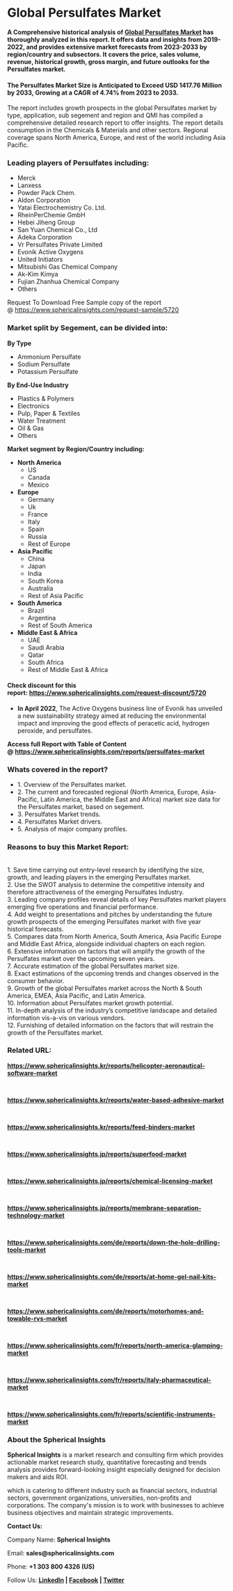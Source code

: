 <h1 class="news-post-title">Global Persulfates Market</h1>
<p><strong>A Comprehensive historical analysis of&nbsp;<a href="https://www.sphericalinsights.com/reports/persulfates-market" target="_blank" rel="noopener">Global Persulfates Market</a>&nbsp;has thoroughly analyzed in this report. It offers data and insights from 2019-2022, and provides extensive market forecasts from 2023-2033 by region/country and subsectors. It covers the price, sales volume, revenue, historical growth, gross margin, and future outlooks for the Persulfates market.</strong></p>
<h4><strong>The Persulfates Market Size is Anticipated to Exceed USD 1417.76 Million by 2033, Growing at a CAGR of 4.74% from 2023 to 2033.</strong></h4>
<p>The report includes growth prospects in the global Persulfates market by type, application, sub segement and region and QMI has compiled a comprehensive detailed research report to offer insights. The report details consumption in the Chemicals &amp; Materials and other sectors. Regional coverage spans North America, Europe, and rest of the world including Asia Pacific.</p>
<h3><strong>Leading players of Persulfates including:</strong></h3>
<ul>
<li>Merck</li>
<li>Lanxess</li>
<li>Powder Pack Chem.</li>
<li>Aldon Corporation</li>
<li>Yatai Electrochemistry Co. Ltd.</li>
<li>RheinPerChemie GmbH</li>
<li>Hebei Jiheng Group</li>
<li>San Yuan Chemical Co., Ltd</li>
<li>Adeka Corporation</li>
<li>Vr Persulfates Private Limited</li>
<li>Evonik Active Oxygens</li>
<li>United Initiators</li>
<li>Mitsubishi Gas Chemical Company</li>
<li>Ak-Kim Kimya</li>
<li>Fujian Zhanhua Chemical Company</li>
<li>Others</li>
</ul>
<p>Request To Download Free Sample copy of the report @&nbsp;<a href="https://www.sphericalinsights.com/request-sample/5720">https://www.sphericalinsights.com/request-sample/5720</a></p>
<h3><strong>Market split by Segement, can be divided into:</strong></h3>
<p><strong>By Type</strong></p>
<ul>
<li>Ammonium Persulfate</li>
<li>Sodium Persulfate</li>
<li>Potassium Persulfate</li>
</ul>
<p><strong>By End-Use Industry</strong></p>
<ul>
<li>Plastics &amp; Polymers</li>
<li>Electronics</li>
<li>Pulp, Paper &amp; Textiles</li>
<li>Water Treatment</li>
<li>Oil &amp; Gas</li>
<li>Others</li>
</ul>
<p><strong>Market segment by Region/Country including:</strong></p>
<ul>
<li><strong>North America</strong>
<ul>
<li>US</li>
<li>Canada</li>
<li>Mexico</li>
</ul>
</li>
<li><strong>Europe</strong>
<ul>
<li>Germany</li>
<li>Uk</li>
<li>France</li>
<li>Italy</li>
<li>Spain</li>
<li>Russia</li>
<li>Rest of Europe</li>
</ul>
</li>
<li><strong>Asia Pacific</strong>
<ul>
<li>China</li>
<li>Japan</li>
<li>India</li>
<li>South Korea</li>
<li>Australia</li>
<li>Rest of Asia Pacific</li>
</ul>
</li>
<li><strong>South America</strong>
<ul>
<li>Brazil</li>
<li>Argentina</li>
<li>Rest of South America</li>
</ul>
</li>
<li><strong>Middle East &amp; Africa</strong>
<ul>
<li>UAE</li>
<li>Saudi Arabia</li>
<li>Qatar</li>
<li>South Africa</li>
<li>Rest of Middle East &amp; Africa</li>
</ul>
</li>
</ul>
<h4>Check discount for this report:&nbsp;<a href="https://www.sphericalinsights.com/request-discount/5720">https://www.sphericalinsights.com/request-discount/5720</a></h4>
<ul>
<li><strong>In April 2022</strong>, The Active Oxygens business line of Evonik has unveiled a new sustainability strategy aimed at reducing the environmental impact and improving the good effects of peracetic acid, hydrogen peroxide, and persulfates.</li>
</ul>
<p><strong>Access full Report with Table of Content @&nbsp;<a href="https://www.sphericalinsights.com/reports/persulfates-market">https://www.sphericalinsights.com/reports/persulfates-market</a>&nbsp;</strong></p>
<h3><strong>Whats covered in the report?</strong></h3>
<ul>
<li>1. Overview of the Persulfates market.</li>
<li>2. The current and forecasted regional (North America, Europe, Asia-Pacific, Latin America, the Middle East and Africa) market size data for the Persulfates market, based on segement.</li>
<li>3. Persulfates Market trends.</li>
<li>4. Persulfates Market drivers.</li>
<li>5. Analysis of major company profiles.</li>
</ul>
<h3><strong>Reasons to buy this Market Report:</strong></h3>
<p><br />1. Save time carrying out entry-level research by identifying the size, growth, and leading players in the emerging Persulfates market.<br />2. Use the SWOT analysis to determine the competitive intensity and therefore attractiveness of the emerging Persulfates Industry.<br />3. Leading company profiles reveal details of key Persulfates market players emerging five operations and financial performance.<br />4. Add weight to presentations and pitches by understanding the future growth prospects of the emerging Persulfates market with five year historical forecasts.<br />5. Compares data from North America, South America, Asia Pacific Europe and Middle East Africa, alongside individual chapters on each region.<br />6. Extensive information on factors that will amplify the growth of the Persulfates market over the upcoming seven years.<br />7. Accurate estimation of the global Persulfates market size.<br />8. Exact estimations of the upcoming trends and changes observed in the consumer behavior.<br />9. Growth of the global Persulfates market across the North &amp; South America, EMEA, Asia Pacific, and Latin America.<br />10. Information about Persulfates market growth potential.<br />11. In-depth analysis of the industry&rsquo;s competitive landscape and detailed information vis-a-vis on various vendors.<br />12. Furnishing of detailed information on the factors that will restrain the growth of the Persulfates market.</p>
<h3><strong>Related URL:</strong></h3>
<p><strong><a href="https://www.sphericalinsights.kr/reports/helicopter-aeronautical-software-market">https://www.sphericalinsights.kr/reports/helicopter-aeronautical-software-market</a></strong></p>
<p><strong>&nbsp;</strong></p>
<p><strong><a href="https://www.sphericalinsights.kr/reports/water-based-adhesive-market">https://www.sphericalinsights.kr/reports/water-based-adhesive-market</a></strong></p>
<p><strong>&nbsp;</strong></p>
<p><strong><a href="https://www.sphericalinsights.kr/reports/feed-binders-market">https://www.sphericalinsights.kr/reports/feed-binders-market</a></strong></p>
<p><strong>&nbsp;</strong></p>
<p><strong><a href="https://www.sphericalinsights.jp/reports/superfood-market">https://www.sphericalinsights.jp/reports/superfood-market</a></strong></p>
<p><strong>&nbsp;</strong></p>
<p><strong><a href="https://www.sphericalinsights.jp/reports/chemical-licensing-market">https://www.sphericalinsights.jp/reports/chemical-licensing-market</a></strong></p>
<p><strong>&nbsp;</strong></p>
<p><strong><a href="https://www.sphericalinsights.jp/reports/membrane-separation-technology-market">https://www.sphericalinsights.jp/reports/membrane-separation-technology-market</a></strong></p>
<p><strong>&nbsp;</strong></p>
<p><strong><a href="https://www.sphericalinsights.com/de/reports/down-the-hole-drilling-tools-market">https://www.sphericalinsights.com/de/reports/down-the-hole-drilling-tools-market</a></strong></p>
<p><strong>&nbsp;</strong></p>
<p><strong><a href="https://www.sphericalinsights.com/de/reports/at-home-gel-nail-kits-market">https://www.sphericalinsights.com/de/reports/at-home-gel-nail-kits-market</a></strong></p>
<p><strong>&nbsp;</strong></p>
<p><strong><a href="https://www.sphericalinsights.com/de/reports/motorhomes-and-towable-rvs-market">https://www.sphericalinsights.com/de/reports/motorhomes-and-towable-rvs-market</a></strong></p>
<p><strong>&nbsp;</strong></p>
<p><strong><a href="https://www.sphericalinsights.com/fr/reports/north-america-glamping-market">https://www.sphericalinsights.com/fr/reports/north-america-glamping-market</a></strong></p>
<p><strong>&nbsp;</strong></p>
<p><strong><a href="https://www.sphericalinsights.com/fr/reports/italy-pharmaceutical-market">https://www.sphericalinsights.com/fr/reports/italy-pharmaceutical-market</a></strong></p>
<p><strong>&nbsp;</strong></p>
<p><strong><a href="https://www.sphericalinsights.com/fr/reports/scientific-instruments-market">https://www.sphericalinsights.com/fr/reports/scientific-instruments-market</a></strong></p>
<h3><strong>About the Spherical Insights</strong></h3>
<p><strong>Spherical Insights</strong>&nbsp;is a market research and consulting firm which provides actionable market research study, quantitative forecasting and trends analysis provides forward-looking insight especially designed for decision makers and aids ROI.</p>
<p>which is catering to different industry such as financial sectors, industrial sectors, government organizations, universities, non-profits and corporations. The company's mission is to work with businesses to achieve business objectives and maintain strategic improvements.</p>
<p><strong>Contact Us:</strong></p>
<p>Company Name:&nbsp;<strong>Spherical Insights</strong></p>
<p>Email:&nbsp;<strong>sales@sphericalinsights.com</strong></p>
<p>Phone:&nbsp;<strong>+1 303 800 4326 (US)</strong></p>
<p>Follow Us:&nbsp;<strong><a href="https://www.linkedin.com/company/spherical-insight/"><u>LinkedIn</u></a>&nbsp;|&nbsp;<a href="https://www.facebook.com/sphericalinsights22"><u>Facebook</u></a>&nbsp;|&nbsp;<a href="https://twitter.com/SInsights_US"><u>Twitter</u></a></strong></p>
